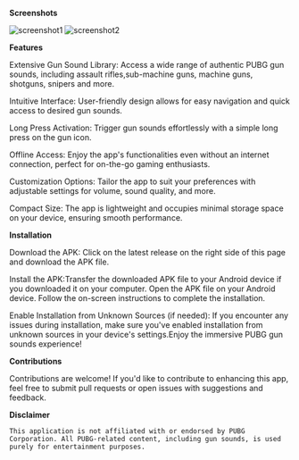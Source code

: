 **Screenshots**

![screenshot1](https://github.com/princeantonyno1/pubg_gun_sounds/assets/148847362/008f0f19-6021-4ce3-a727-3472902da9d7)
![screenshot2](https://github.com/princeantonyno1/pubg_gun_sounds/assets/148847362/1fb1fc18-c338-4ed3-9197-35fa35a2479a)


**Features**

Extensive Gun Sound Library: Access a wide range of authentic PUBG gun sounds, including assault rifles,sub-machine guns, machine guns, shotguns, snipers and more.

Intuitive Interface: User-friendly design allows for easy navigation and quick access to desired gun sounds.

Long Press Activation: Trigger gun sounds effortlessly with a simple long press on the gun icon.

Offline Access: Enjoy the app's functionalities even without an internet connection, perfect for on-the-go gaming enthusiasts.

Customization Options: Tailor the app to suit your preferences with adjustable settings for volume, sound quality, and more.

Compact Size: The app is lightweight and occupies minimal storage space on your device, ensuring smooth performance.


**Installation**

Download the APK: Click on the latest release on the right side of this page and download the APK file.

Install the APK:Transfer the downloaded APK file to your Android device if you downloaded it on your computer.
Open the APK file on your Android device.
Follow the on-screen instructions to complete the installation.

Enable Installation from Unknown Sources (if needed): If you encounter any issues during installation, make sure you've enabled installation from unknown sources in your device's settings.Enjoy the immersive PUBG gun sounds experience!

**Contributions**

Contributions are welcome! If you'd like to contribute to enhancing this app, feel free to submit pull requests or open issues with suggestions and feedback.


**Disclaimer**

    This application is not affiliated with or endorsed by PUBG Corporation. All PUBG-related content, including gun sounds, is used purely for entertainment purposes.
